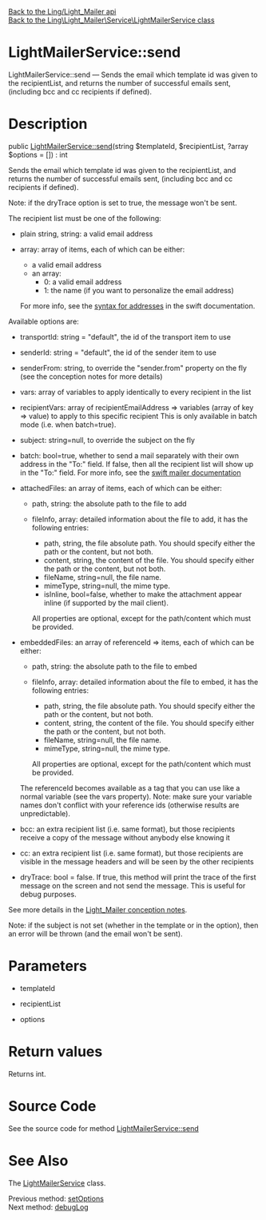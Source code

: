 [Back to the Ling/Light_Mailer api](https://github.com/lingtalfi/Light_Mailer/blob/master/doc/api/Ling/Light_Mailer.md)<br>
[Back to the Ling\Light_Mailer\Service\LightMailerService class](https://github.com/lingtalfi/Light_Mailer/blob/master/doc/api/Ling/Light_Mailer/Service/LightMailerService.md)


LightMailerService::send
================



LightMailerService::send — Sends the email which template id was given to the recipientList, and returns the number of successful emails sent, (including bcc and cc recipients if defined).




Description
================


public [LightMailerService::send](https://github.com/lingtalfi/Light_Mailer/blob/master/doc/api/Ling/Light_Mailer/Service/LightMailerService/send.md)(string $templateId, $recipientList, ?array $options = []) : int




Sends the email which template id was given to the recipientList, and returns the number of successful emails sent, (including bcc and cc recipients if defined).

Note: if the dryTrace option is set to true, the message won't be sent.


The recipient list must be one of the following:

- plain string, string: a valid email address
- array: array of items, each of which can be either:
     - a valid email address
     - an array:
         - 0: a valid email address
         - 1: the name (if you want to personalize the email address)

     For more info, see the [syntax for addresses](https://swiftmailer.symfony.com/docs/messages.html#adding-recipients-to-your-message) in the swift documentation.



Available options are:

- transportId: string = "default", the id of the transport item to use
- senderId: string = "default", the id of the sender item to use
- senderFrom: string, to override the "sender.from" property on the fly (see the conception notes for more details)
- vars: array of variables to apply identically to every recipient in the list
- recipientVars: array of recipientEmailAddress => variables (array of key => value) to apply to this specific recipient
     This is only available in batch mode (i.e. when batch=true).
- subject: string=null, to override the subject on the fly
- batch: bool=true, whether to send a mail separately with their own address in the "To:" field.
     If false, then all the recipient list will show up in the "To:" field.
     For more info, see the [swift mailer documentation](https://swiftmailer.symfony.com/docs/sending.html#sending-emails-in-batch)
- attachedFiles: an array of items, each of which can be either:
     - path, string: the absolute path to the file to add
     - fileInfo, array: detailed information about the file to add, it has the following entries:
         - path, string, the file absolute path. You should specify either the path or the content, but not both.
         - content, string, the content of the file. You should specify either the path or the content, but not both.
         - fileName, string=null, the file name.
         - mimeType, string=null, the mime type.
         - isInline, bool=false, whether to make the attachment appear inline (if supported by the mail client).

         All properties are optional, except for the path/content which must be provided.

- embeddedFiles: an array of referenceId => items, each of which can be either:
     - path, string: the absolute path to the file to embed
     - fileInfo, array: detailed information about the file to embed, it has the following entries:
         - path, string, the file absolute path. You should specify either the path or the content, but not both.
         - content, string, the content of the file. You should specify either the path or the content, but not both.
         - fileName, string=null, the file name.
         - mimeType, string=null, the mime type.

         All properties are optional, except for the path/content which must be provided.

     The referenceId becomes available as a tag that you can use like a normal variable (see the vars property).
     Note: make sure your variable names don't conflict with your reference ids (otherwise results are unpredictable).



- bcc: an extra recipient list (i.e. same format), but those recipients receive a copy of the message without anybody else knowing it
- cc: an extra recipient list (i.e. same format), but those recipients are visible in the message headers and will be seen by the other recipients
- dryTrace: bool = false.
     If true, this method will print the trace of the first message on the screen and not send the message.
     This is useful for debug purposes.



See more details in the [Light_Mailer conception notes](https://github.com/lingtalfi/Light_Mailer/blob/master/doc/pages/conception-notes.md).


Note: if the subject is not set (whether in the template or in the option), then an error will be thrown (and the email
won't be sent).




Parameters
================


- templateId

    

- recipientList

    

- options

    


Return values
================

Returns int.








Source Code
===========
See the source code for method [LightMailerService::send](https://github.com/lingtalfi/Light_Mailer/blob/master/Service/LightMailerService.php#L209-L257)


See Also
================

The [LightMailerService](https://github.com/lingtalfi/Light_Mailer/blob/master/doc/api/Ling/Light_Mailer/Service/LightMailerService.md) class.

Previous method: [setOptions](https://github.com/lingtalfi/Light_Mailer/blob/master/doc/api/Ling/Light_Mailer/Service/LightMailerService/setOptions.md)<br>Next method: [debugLog](https://github.com/lingtalfi/Light_Mailer/blob/master/doc/api/Ling/Light_Mailer/Service/LightMailerService/debugLog.md)<br>

